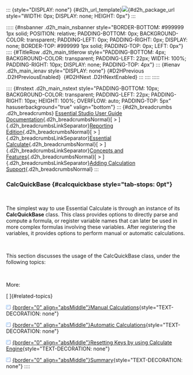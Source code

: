 ::: {style="DISPLAY: none"}
[](ms-xhelp:///?Id=d2h_url_template){#d2h_url_template}![](!package_url!){#d2h_package_url style="WIDTH: 0px; DISPLAY: none; HEIGHT: 0px"}
:::

::::: {#nsbanner .d2h_main_nsbanner style="BORDER-BOTTOM: #999999 1px solid; POSITION: relative; PADDING-BOTTOM: 0px; BACKGROUND-COLOR: transparent; PADDING-LEFT: 0px; PADDING-RIGHT: 0px; DISPLAY: none; BORDER-TOP: #999999 1px solid; PADDING-TOP: 0px; LEFT: 0px"}
:::: {#TitleRow .d2h_main_titlerow style="PADDING-BOTTOM: 4px; BACKGROUND-COLOR: transparent; PADDING-LEFT: 22px; WIDTH: 100%; PADDING-RIGHT: 10px; DISPLAY: none; PADDING-TOP: 4px"}
::: {#ienav .d2h_main_ienav style="DISPLAY: none"}
[](ms-xhelp:///?Id=7fbb113b-3964-4927-bfc0-5f191915ae3c){#D2HPrevious .D2HPreviousEnabled}  [](ms-xhelp:///?Id=7888e3ed-424d-4720-94b6-3942cb69e475){#D2HNext .D2HNextEnabled}
:::
::::
:::::

:::: {#nstext .d2h_main_nstext style="PADDING-BOTTOM: 10px; BACKGROUND-COLOR: transparent; PADDING-LEFT: 22px; PADDING-RIGHT: 10px; HEIGHT: 100%; OVERFLOW: auto; PADDING-TOP: 5px" hasuserbackground="true" valign="bottom"}
::: {#d2h_breadcrumbs .d2h_breadcrumbs}
[Essential Studio User Guide Documentation](ms-xhelp:///?Id=12457748-09e3-4d74-a240-8e049cedf030){.d2h_breadcrumbsNormal}[ \> ]{.d2h_breadcrumbsLinkSeparator}[Reporting Edition](ms-xhelp:///?Id=027aa5b6-6676-4f93-ad23-c20e8c45792e){.d2h_breadcrumbsNormal}[ \> ]{.d2h_breadcrumbsLinkSeparator}[Essential Calculate](ms-xhelp:///?Id=2ea52c7f-a332-43bd-9ca7-2ea0898ff54e){.d2h_breadcrumbsNormal}[ \> ]{.d2h_breadcrumbsLinkSeparator}[Concepts and Features](ms-xhelp:///?Id=91222e44-d3ca-4392-8f0f-41bd2ae3dd3f){.d2h_breadcrumbsNormal}[ \> ]{.d2h_breadcrumbsLinkSeparator}[Adding Calculation Support](ms-xhelp:///?Id=7fbb113b-3964-4927-bfc0-5f191915ae3c){.d2h_breadcrumbsNormal}
:::

### CalcQuickBase {#calcquickbase style="tab-stops: 0pt"}

 

The simplest way to use Essential Calculate is through an instance of its **CalcQuickBase** class. This class provides options to directly parse and compute a formula, or register variable names that can later be used in more complex formulas involving these variables. After registering the variables, it provides options to perform manual or automatic calculations.

 

This section discusses the usage of the CalcQuickBase class, under the following topics:

 

More:

[ ]{#related-topics}

[![](button.gif){border="0" align="absMiddle"}Manual Calculations](ms-xhelp:///?Id=5756e83d-ba09-4af9-a30a-bd480d194960){style="TEXT-DECORATION: none"}

[![](button.gif){border="0" align="absMiddle"}Automatic Calculations](ms-xhelp:///?Id=9e1835d7-8dbc-402b-8093-8819de9d9752){style="TEXT-DECORATION: none"}

[![](button.gif){border="0" align="absMiddle"}Resetting Keys by using Calculate Engine](ms-xhelp:///?Id=b6b1c73e-2efd-4029-b8db-0e979dbf5eb6){style="TEXT-DECORATION: none"}

[![](button.gif){border="0" align="absMiddle"}Summary](ms-xhelp:///?Id=d252d4fa-6c51-4bc5-9ea9-92e9efd13008){style="TEXT-DECORATION: none"}
::::
